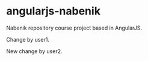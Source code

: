 # angularjs-nabenik
Nabenik repository course project based in AngularJS.

Change by user1.

New change by user2.